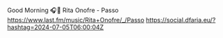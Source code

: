 Good Morning 🎧🎵 Rita Onofre - Passo  https://www.last.fm/music/Rita+Onofre/_/Passo https://social.dfaria.eu/?hashtag=2024-07-05T06:00:04Z